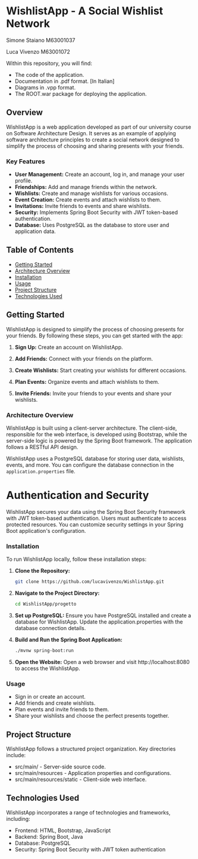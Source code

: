 # WishlistApp - A Social Wishlist Network

Simone Staiano M63001037

Luca Vivenzo M63001072

Within this repository, you will find:

- The code of the application.
- Documentation in .pdf format. [In Italian]
- Diagrams in .vpp format.
- The ROOT.war package for deploying the application.

## Overview

WishlistApp is a web application developed as part of our university course on Software Architecture Design. It serves as an example of applying software architecture principles to create a social network designed to simplify the process of choosing and sharing presents with your friends.

### Key Features

- **User Management:** Create an account, log in, and manage your user profile.
- **Friendships:** Add and manage friends within the network.
- **Wishlists:** Create and manage wishlists for various occasions.
- **Event Creation:** Create events and attach wishlists to them.
- **Invitations:** Invite friends to events and share wishlists.
- **Security:** Implements Spring Boot Security with JWT token-based authentication.
- **Database:** Uses PostgreSQL as the database to store user and application data.

## Table of Contents

- [Getting Started](#getting-started)
- [Architecture Overview](#architecture-overview)
- [Installation](#installation)
- [Usage](#usage)
- [Project Structure](#project-structure)
- [Technologies Used](#technologies-used)

## Getting Started

WishlistApp is designed to simplify the process of choosing presents for your friends. By following these steps, you can get started with the app:

1. **Sign Up:** Create an account on WishlistApp.

2. **Add Friends:** Connect with your friends on the platform.

3. **Create Wishlists:** Start creating your wishlists for different occasions.

4. **Plan Events:** Organize events and attach wishlists to them.

5. **Invite Friends:** Invite your friends to your events and share your wishlists.

### Architecture Overview

WishlistApp is built using a client-server architecture. The client-side, responsible for the web interface, is developed using Bootstrap, while the server-side logic is powered by the Spring Boot framework. The application follows a RESTful API design.

WishlistApp uses a PostgreSQL database for storing user data, wishlists, events, and more. You can configure the database connection in the `application.properties` file.

# Authentication and Security

WishlistApp secures your data using the Spring Boot Security framework with JWT token-based authentication. Users must authenticate to access protected resources. You can customize security settings in your Spring Boot application's configuration.

### Installation

To run WishlistApp locally, follow these installation steps:

1. **Clone the Repository:**

   ```bash
   git clone https://github.com/lucavivenzo/WishlistApp.git

2. **Navigate to the Project Directory:**
   ```bash
   cd WishlistApp/progetto
3. **Set up PostgreSQL:**
   Ensure you have PostgreSQL installed and create a database for WishlistApp. Update the application.properties with the database connection details.
4. **Build and Run the Spring Boot Application:**
   ```bash
   ./mvnw spring-boot:run
5. **Open the Website:**
   Open a web browser and visit http://localhost:8080 to access the WishlistApp.

### Usage

* Sign in or create an account.
* Add friends and create wishlists.
* Plan events and invite friends to them.
* Share your wishlists and choose the perfect presents together.

## Project Structure

WishlistApp follows a structured project organization. Key directories include:
* src/main/ - Server-side source code.
* src/main/resources - Application properties and configurations.
* src/main/resources/static - Client-side web interface.

## Technologies Used

WishlistApp incorporates a range of technologies and frameworks, including:

* Frontend: HTML, Bootstrap, JavaScript
* Backend: Spring Boot, Java
* Database: PostgreSQL
* Security: Spring Boot Security with JWT token authentication
